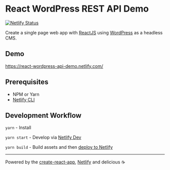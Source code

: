 # React WordPress REST API Demo

[![Netlify Status](https://api.netlify.com/api/v1/badges/be9fb77e-a2a6-4ef0-b3ac-fd0ae72914af/deploy-status)](https://app.netlify.com/sites/react-wordpress-api-demo/deploys)

Create a single page web app with [ReactJS](https://reactjs.org/) using [WordPress](https://developer.wordpress.org/rest-api/) as a headless CMS.

## Demo

https://react-wordpress-api-demo.netlify.com/

## Prerequisites
- NPM or Yarn
- [Netlify CLI](https://cli.netlify.com/getting-started)

## Development Workflow

`yarn` - Install

`yarn start` - Develop via [Netlify Dev](https://cli.netlify.com/commands/dev)

`yarn build` - Build assets and then [deploy to Netlify](https://cli.netlify.com/commands/deploy)

---

Powered by the [create-react-app](https://github.com/facebook/create-react-app), [Netlify](https://www.netlify.com/) and delicious ☕️
